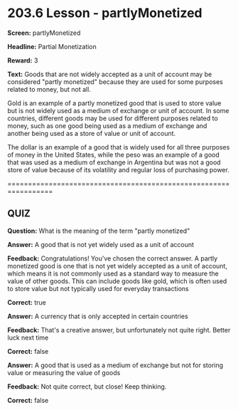 # 203.6 Lesson - partlyMonetized

**Screen:** partlyMonetized

**Headline:** Partial Monetization

**Reward:** 3

**Text:** Goods that are not widely accepted as a unit of account may be considered &quot;partly monetized&quot; because they are used for some purposes related to money, but not all.

Gold is an example of a partly monetized good that is used to store value but is not widely used as a medium of exchange or unit of account. In some countries, different goods may be used for different purposes related to money, such as one good being used as a medium of exchange and another being used as a store of value or unit of account.

The dollar is an example of a good that is widely used for all three purposes of money in the United States, while the peso was an example of a good that was used as a medium of exchange in Argentina but was not a good store of value because of its volatility and regular loss of purchasing power.


=================================================================

## QUIZ

**Question:** What is the meaning of the term &quot;partly monetized&quot;


**Answer:** A good that is not yet widely used as a unit of account

**Feedback:** Congratulations! You&#x27;ve chosen the correct answer. A partly monetized good is one that is not yet widely accepted as a unit of account, which means it is not commonly used as a standard way to measure the value of other goods. This can include goods like gold, which is often used to store value but not typically used for everyday transactions

**Correct:** true

**Answer:** A currency that is only accepted in certain countries

**Feedback:** That&#x27;s a creative answer, but unfortunately not quite right. Better luck next time

**Correct:** false

**Answer:** A good that is used as a medium of exchange but not for storing value or measuring the value of goods

**Feedback:** Not quite correct, but close! Keep thinking.

**Correct:** false


<figure><img src="../.gitbook/assets/203-06.png" alt=""><figcaption></figcaption></figure>

